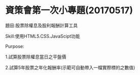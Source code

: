 # 資策會第一次小專題(20170517)

題目:股票除權息及股利報酬計算工具

Skill:使用HTML5.CSS.JavaScipt功能

Purpose:

1.試算股票除權息當日之平盤價

2.試算5年股票之年化報酬率(示範可自動帶入一檔實際標的之數值)
